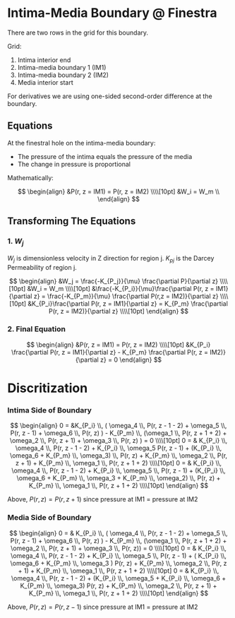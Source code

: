 # Intima-Media Boundary @ Finestra


There are two rows in the grid for this boundary.

Grid:   
1. Intima interior end  
2. Intima-media boundary 1 (IM1)  
3. Intima-media boundary 2 (IM2)  
4. Media interior start  
 
For derivatives we are using one-sided second-order difference at the boundary.

## Equations

At the finestral hole on the intima-media boundary: 
 - The pressure of the intima equals the pressure of the media
 - The change in pressure is proportional

Mathematically: 

$$
\begin{align}
&P(r, z = IM1) = P(r, z = IM2) \\\\[10pt]
&W_i = W_m \\  
\end{align} 
$$

## Transforming The Equations

### 1. $W_j$  

$W_j$ is dimensionless velocity in Z direction for region j. $K_{pj}$ is the Darcey Permeability of region j.

$$
\begin{align}
&W_j = \frac{-K_{P_j}}{\mu} \frac{\partial P}{\partial z} \\\\[10pt]
&W_i = W_m \\\\[10pt]
&\frac{-K_{P_i}}{\mu}\frac{\partial P(r, z = IM1}{\partial z}  = \frac{-K_{P_m}}{\mu} \frac{\partial P(r,z = IM2)}{\partial z} \\\\[10pt]
&K_{P_i}\frac{\partial P(r, z = IM1}{\partial z}  = K_{P_m} \frac{\partial P(r, z = IM2)}{\partial z} \\\\[10pt]
\end{align} 
$$

### 2. Final Equation

$$
\begin{align}
&P(r, z = IM1) = P(r, z = IM2) \\\\[10pt]
&K_{P_i} \frac{\partial P(r, z = IM1}{\partial z}  - K_{P_m} \frac{\partial P(r, z = IM2)}{\partial z} = 0
\end{align}
$$

# Discritization

### Intima Side of Boundary

$$
\begin{align}
0 = &K_{P_i} \\, ( \omega_4 \\, P(r, z - 1 - 2) +  \omega_5 \\, P(r, z - 1) + \omega_6 \\, P(r, z) ) - K_{P_m} \\, (\omega_1 \\, P(r, z + 1 + 2) + \omega_2 \\, P(r, z + 1) + \omega_3 \\, P(r, z) ) = 0 \\\\[10pt]
0 = & K_{P_i} \\, \omega_4 \\, P(r, z - 1 - 2) + K_{P_i} \\, \omega_5 P(r, z - 1) + (K_{P_i} \\, \omega_6 + K_{P_m} \\, \omega_3) \\, P(r, z) + K_{P_m} \\, \omega_2 \\, P(r, z + 1) + K_{P_m} \\, \omega_1 \\, P(r, z + 1 + 2) \\\\[10pt]
0 = & K_{P_i} \\, \omega_4 \\, P(r, z - 1 - 2) + K_{P_i} \\, \omega_5 \\, P(r, z - 1) + (K_{P_i} \\, \omega_6 + K_{P_m} \\, \omega_3 + K_{P_m} \\, \omega_2) \\, P(r, z) + K_{P_m} \\, \omega_1 \\, P(r, z + 1 + 2) \\\\[10pt]
\end{align}
$$

Above, $P(r, z) = P(r, z+1)$ since pressure at IM1 = pressure at IM2

### Media Side of Boundary

$$
\begin{align}
0 = & K_{P_i} \\, ( \omega_4 \\, P(r, z - 1 - 2) +  \omega_5 \\, P(r, z - 1) +  \omega_6 \\, P(r, z) ) - K_{P_m} \\, (\omega_1 \\, P(r, z + 1 + 2) + \omega_2 \\, P(r, z + 1) + \omega_3 \\, P(r, z)) = 0 \\\\[10pt]
0 = & K_{P_i} \\, \omega_4 \\, P(r, z - 1 - 2) + K_{P_i} \\, \omega_5 \\, P(r, z - 1) + ( K_{P_i} \\, \omega_6 + K_{P_m} \\, \omega_3 ) P(r, z) + K_{P_m} \\, \omega_2 \\, P(r, z + 1) + K_{P_m} \\, \omega_1 \\, P(r, z + 1 + 2) \\\\[10pt]
0 = & K_{P_i} \\, \omega_4 \\, P(r, z - 1 - 2) + (K_{P_i} \\, \omega_5 + K_{P_i} \\, \omega_6 + K_{P_m} \\, \omega_3) P(r, z) + K_{P_m} \\, \omega_2 \\, P(r, z + 1) + K_{P_m} \\, \omega_1 \\, P(r, z + 1 + 2) \\\\[10pt]
\end{align}
$$

Above, $P(r, z) = P(r, z - 1)$ since pressure at IM1 = pressure at IM2


  
